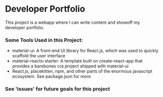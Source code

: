 # Developer Portfolio

This project is a webapp where I can write content and showoff my developer portfolio.  

### Some Tools Used in this Project:
- material-ui: A front-end UI library for React.js, which was used to quickly scaffold the user interface  
- material-reacts-starter: A template built on create-react-app that provides a barebones cra project shipped with material-ui  
- React.js, placekitten, npm, and other parts of the enormous javascript ecosystem. See package.json for more  

### See 'issues' for future goals for this project  